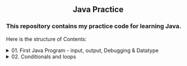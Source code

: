  <h2> <p align="center"> Java Practice </p> </h2>


### This repository contains my practice code for learning Java.

Here is the structure of Contents:

<details>
    <summary>01. First Java Program - input, output, Debugging & Datatype</summary>


    1. BYE WORLD!
    2. First_IntelliJ_Project
       1. Main.java  
       2. PrimitiveDataTypes.java  
       3. SimpleSum.java  T
       4. akeInput.java  
       5. TemperatureConvert.java 
       6. TypeCastings.java	
       7. TypePromotion.java
</details>

<details>
    <summary>02. Conditionals and loops</summary>

     	1. Conditionals.java
     	2. Loops.java  	
     	3. Nth_Fibonacci.java  
     	4. Reverse_no_wo_string.java  
     	5. Char_Case_check.java  
     	6. Largest_num_of_3.java  
     	7. No_Occurrence.java  
     	8. Reverse_no_String.java  
      9. Calculator.java       

</details>


 	
     	

